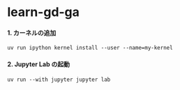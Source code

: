 # learn-gd-ga

#### 1. カーネルの追加
```
uv run ipython kernel install --user --name=my-kernel
```

#### 2. Jupyter Lab の起動
```
uv run --with jupyter jupyter lab
```
